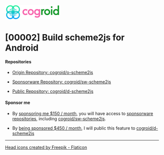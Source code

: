 [![cogroid.com](https://github.com/cogroid/resources/raw/main/images/banner/cogroid-48.png)](https://cogroid.com)

# [00002] Build scheme2js for Android

#### Repositories

* [Origin Repository: cogroid/o-scheme2js](https://github.com/cogroid/o-scheme2js)

* [Sponsorware Repository: cogroid/sw-scheme2js](https://github.com/cogroid/sw-scheme2js)

* [Public Repository: cogroid/d-scheme2js](https://github.com/cogroid/d-scheme2js)

#### Sponsor me

* By [sponsoring me $150 / month](https://github.com/sponsors/cogroid), you will have access to [sponsorware repositories](https://github.com/cogroid/l-sponsorware), including [cogroid/sw-scheme2js](https://github.com/cogroid/sw-scheme2js).

* By [being sponsored $450 / month](https://github.com/sponsors/cogroid), I will public this feature to [cogroid/d-scheme2js](https://github.com/cogroid/d-scheme2js)

---
[Head icons created by Freepik - Flaticon](https://www.flaticon.com/free-icons/head)

